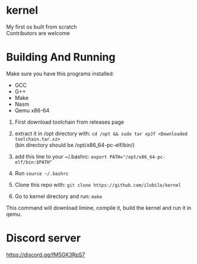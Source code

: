 # kernel
My first os built from scratch<br />
Contributors are welcome

# Building And Running

Make sure you have this programs installed:
* GCC
* G++
* Make
* Nasm
* Qemu x86-64

1. First download toolchain from releases page

2. extract it in /opt directory with:
``cd /opt && sudo tar xpJf <Downloaded toolchain.tar.xz>``<br />
(bin directory should be /opt/x86_64-pc-elf/bin/)

3. add this line to your ~/.bashrc:
``export PATH="/opt/x86_64-pc-elf/bin:$PATH"``

4. Run ``source ~/.bashrc``

5. Clone this repo with:
``git clone https://github.com/ilobilo/kernel``

6. Go to kernel directory and run:
``make``

This command will download limine, compile it, build the kernel and run it in qemu.

# Discord server
https://discord.gg/fM5GK3RpS7
